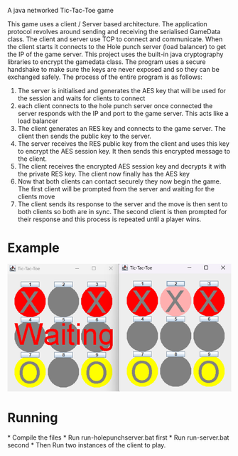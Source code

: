 A java networked Tic-Tac-Toe game

This game uses a client / Server based architecture. The application protocol revolves around
sending and receiving the serialised GameData class. The client and server use TCP to
connect and communicate. When the client starts it connects to the Hole punch server (load balancer) to
get the IP of the game server. This project uses the built-in java cryptography libraries 
to encrypt the gamedata class. The program uses a secure handshake to make sure the keys are never exposed
and so they can be exchanged safely. The process of the entire program is as follows:

<ol>
<li> The server is initialised and generates the AES key that will be used for the session and waits for clients to connect</li>
<li> each client connects to the hole punch server once connected the server responds with the IP and port to the game server.
This acts like a load balancer</li>
<li> The client generates an RES key and connects to the game server. The client then sends the public key to the server.</li>
<li>The server receives the RES public key from the client and uses this key to encrypt
the AES session key. It then sends this encrypted message to the client.</li>
<li>The client receives the encrypted AES session key and decrypts it with the private
RES key. The client now finally has the AES key</li>
<li>Now that both clients can contact securely they now begin the game. The first client will be prompted
from the server and waiting for the clients move </li>
<li>The client sends its response to the server and the move is then sent to both clients so both are in sync.
The second client is then prompted for their response and this process is repeated until a player wins.</li>
</ol>
<h1>Example</h1>

<img title="image of game" src="example.png" />

<h1>Running</h1>
* Compile the files
* Run run-holepunchserver.bat first
* Run run-server.bat second
* Then Run two instances of the client to play.